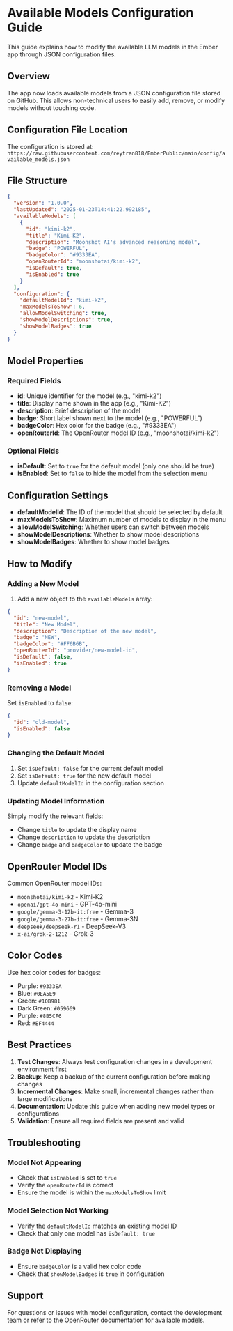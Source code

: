 # Available Models Configuration Guide

This guide explains how to modify the available LLM models in the Ember app through JSON configuration files.

## Overview

The app now loads available models from a JSON configuration file stored on GitHub. This allows non-technical users to easily add, remove, or modify models without touching code.

## Configuration File Location

The configuration is stored at:
`https://raw.githubusercontent.com/reytran818/EmberPublic/main/config/available_models.json`

## File Structure

```json
{
  "version": "1.0.0",
  "lastUpdated": "2025-01-23T14:41:22.992185",
  "availableModels": [
    {
      "id": "kimi-k2",
      "title": "Kimi-K2",
      "description": "Moonshot AI's advanced reasoning model",
      "badge": "POWERFUL",
      "badgeColor": "#9333EA",
      "openRouterId": "moonshotai/kimi-k2",
      "isDefault": true,
      "isEnabled": true
    }
  ],
  "configuration": {
    "defaultModelId": "kimi-k2",
    "maxModelsToShow": 6,
    "allowModelSwitching": true,
    "showModelDescriptions": true,
    "showModelBadges": true
  }
}
```

## Model Properties

### Required Fields
- **id**: Unique identifier for the model (e.g., "kimi-k2")
- **title**: Display name shown in the app (e.g., "Kimi-K2")
- **description**: Brief description of the model
- **badge**: Short label shown next to the model (e.g., "POWERFUL")
- **badgeColor**: Hex color for the badge (e.g., "#9333EA")
- **openRouterId**: The OpenRouter model ID (e.g., "moonshotai/kimi-k2")

### Optional Fields
- **isDefault**: Set to `true` for the default model (only one should be true)
- **isEnabled**: Set to `false` to hide the model from the selection menu

## Configuration Settings

- **defaultModelId**: The ID of the model that should be selected by default
- **maxModelsToShow**: Maximum number of models to display in the menu
- **allowModelSwitching**: Whether users can switch between models
- **showModelDescriptions**: Whether to show model descriptions
- **showModelBadges**: Whether to show model badges

## How to Modify

### Adding a New Model

1. Add a new object to the `availableModels` array:
```json
{
  "id": "new-model",
  "title": "New Model",
  "description": "Description of the new model",
  "badge": "NEW",
  "badgeColor": "#FF6B6B",
  "openRouterId": "provider/new-model-id",
  "isDefault": false,
  "isEnabled": true
}
```

### Removing a Model

Set `isEnabled` to `false`:
```json
{
  "id": "old-model",
  "isEnabled": false
}
```

### Changing the Default Model

1. Set `isDefault: false` for the current default model
2. Set `isDefault: true` for the new default model
3. Update `defaultModelId` in the configuration section

### Updating Model Information

Simply modify the relevant fields:
- Change `title` to update the display name
- Change `description` to update the description
- Change `badge` and `badgeColor` to update the badge

## OpenRouter Model IDs

Common OpenRouter model IDs:
- `moonshotai/kimi-k2` - Kimi-K2
- `openai/gpt-4o-mini` - GPT-4o-mini
- `google/gemma-3-12b-it:free` - Gemma-3
- `google/gemma-3-27b-it:free` - Gemma-3N
- `deepseek/deepseek-r1` - DeepSeek-V3
- `x-ai/grok-2-1212` - Grok-3

## Color Codes

Use hex color codes for badges:
- Purple: `#9333EA`
- Blue: `#0EA5E9`
- Green: `#10B981`
- Dark Green: `#059669`
- Purple: `#8B5CF6`
- Red: `#EF4444`

## Best Practices

1. **Test Changes**: Always test configuration changes in a development environment first
2. **Backup**: Keep a backup of the current configuration before making changes
3. **Incremental Changes**: Make small, incremental changes rather than large modifications
4. **Documentation**: Update this guide when adding new model types or configurations
5. **Validation**: Ensure all required fields are present and valid

## Troubleshooting

### Model Not Appearing
- Check that `isEnabled` is set to `true`
- Verify the `openRouterId` is correct
- Ensure the model is within the `maxModelsToShow` limit

### Model Selection Not Working
- Verify the `defaultModelId` matches an existing model ID
- Check that only one model has `isDefault: true`

### Badge Not Displaying
- Ensure `badgeColor` is a valid hex color code
- Check that `showModelBadges` is `true` in configuration

## Support

For questions or issues with model configuration, contact the development team or refer to the OpenRouter documentation for available models. 